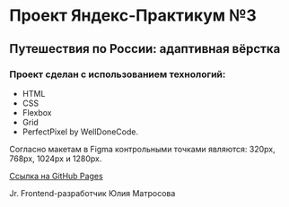 # Проект Яндекс-Практикум №3

## Путешествия по России: адаптивная вёрстка

### Проект сделан с использованием технологий:
* HTML
* CSS
* Flexbox
* Grid
* PerfectPixel by WellDoneCode.

Согласно макетам в Figma контрольными точками являются: 320px, 768px, 1024px и 1280px.

[Ссылка на GitHub Pages](https://majulnik.github.io/russian-travel/)

Jr. Frontend-разработчик Юлия Матросова
